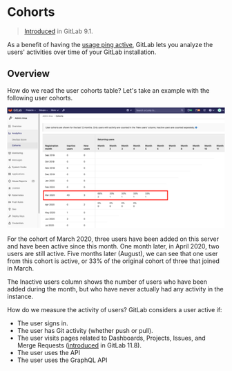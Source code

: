 # Cohorts

> [Introduced](https://gitlab.com/gitlab-org/gitlab-foss/-/issues/23361) in GitLab 9.1.

As a benefit of having the [usage ping active](../settings/usage_statistics.md),
GitLab lets you analyze the users' activities over time of your GitLab installation.

## Overview

How do we read the user cohorts table? Let's take an example with the following
user cohorts.

![User cohort example](img/cohorts.png)

For the cohort of March 2020, three users have been added on this server and have
been active since this month. One month later, in April 2020, two users are
still active. Five months later (August), we can see that one user from this cohort
is active, or 33% of the original cohort of three that joined in March.

The Inactive users column shows the number of users who have been added during
the month, but who have never actually had any activity in the instance.

How do we measure the activity of users? GitLab considers a user active if:

- The user signs in.
- The user has Git activity (whether push or pull).
- The user visits pages related to Dashboards, Projects, Issues, and Merge Requests ([introduced](https://gitlab.com/gitlab-org/gitlab-foss/-/issues/54947) in GitLab 11.8).
- The user uses the API
- The user uses the GraphQL API
